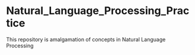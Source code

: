 # Natural_Language_Processing_Practice
This repository is amalgamation of concepts in Natural Language Processing
